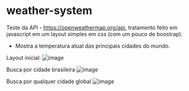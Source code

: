 # weather-system

Teste da API - https://openweathermap.org/api, tratamento feito em javascript em um layout simples em css (com um pouco de boostrap).
- Mostra a temperatura atual das principais cidades do mundo. 

Layout inicial:
![image](https://user-images.githubusercontent.com/68758159/148649675-c45bbe61-1db6-4428-bfe4-a06a082d265d.png)

Busca por cidade brasileira 
![image](https://user-images.githubusercontent.com/68758159/148649748-91ed9afc-0fcf-4bc6-9ca5-3754585a85a8.png)

Busca por qualquer cidade global 
![image](https://user-images.githubusercontent.com/68758159/148649728-d44ad5bf-cf7d-4275-afbf-ea817353ce81.png)
